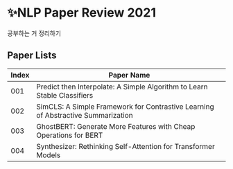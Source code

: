 #  ✨NLP Paper Review 2021  
공부하는 거 정리하기

## Paper Lists
| Index | Paper Name |
| ------ | ------ |
|001| Predict then Interpolate: A Simple Algorithm to Learn Stable Classifiers |
|002| SimCLS: A Simple Framework for Contrastive Learning of Abstractive Summarization |
|003| GhostBERT: Generate More Features with Cheap Operations for BERT |
|004| Synthesizer: Rethinking Self-Attention for Transformer Models |